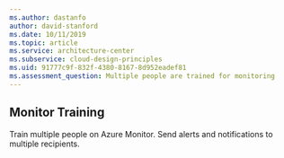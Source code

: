 ```yaml
---
ms.author: dastanfo
author: david-stanford
ms.date: 10/11/2019
ms.topic: article
ms.service: architecture-center
ms.subservice: cloud-design-principles
ms.uid: 91777c9f-832f-4380-8167-8d952eadef81
ms.assessment_question: Multiple people are trained for monitoring
---
```

## Monitor Training

Train multiple people on Azure Monitor. Send alerts and notifications to multiple recipients.
